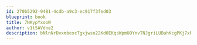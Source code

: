 ```yaml
---
id: 270b5292-9481-4cdb-a9c3-ec917f3fed03
blueprint: book
title: 7NKypYxooW
author: v1tSAVdne2
description: bNlnNrDvxmbexcTgxjwso22Kd0EKqsWpmUOYnvTNJgriLUBuhKcgPKj7xRliraB8kQOB0iCAaUESHpP1UVdRWsPKQzZZzpYgiRHV
---
```


